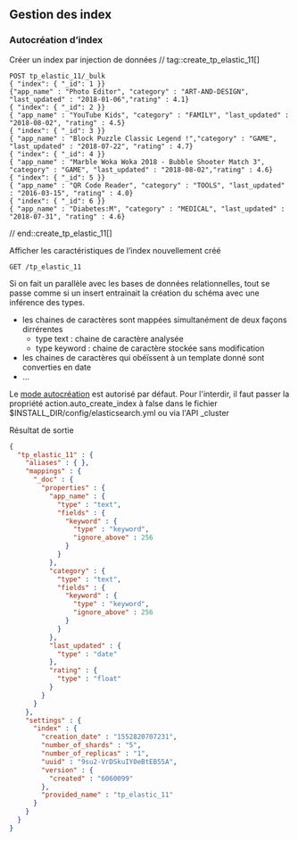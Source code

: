 ## Gestion des index
### Autocréation d’index

Créer un index par injection de données
// tag::create_tp_elastic_11[]
```shell
POST tp_elastic_11/_bulk
{ "index": { "_id": 1 }}
{"app_name" : "Photo Editor", "category" : "ART-AND-DESIGN", "last_updated" : "2018-01-06","rating" : 4.1}
{ "index": { "_id": 2 }}
{ "app_name" : "YouTube Kids", "category" : "FAMILY", "last_updated" : "2018-08-02", "rating" : 4.5}
{ "index": { "_id": 3 }}      
{ "app_name" : "Block Puzzle Classic Legend !","category" : "GAME", "last_updated" : "2018-07-22", "rating" : 4.7}
{ "index": { "_id": 4 }}      
{ "app_name" : "Marble Woka Woka 2018 - Bubble Shooter Match 3", "category" : "GAME", "last_updated" : "2018-08-02","rating" : 4.6}
{ "index": { "_id": 5 }}      
{ "app_name" : "QR Code Reader", "category" : "TOOLS", "last_updated" : "2016-03-15", "rating" : 4.0}
{ "index": { "_id": 6 }}      
{ "app_name" : "Diabetes:M", "category" : "MEDICAL", "last_updated" : "2018-07-31", "rating" : 4.6}
```
// end::create_tp_elastic_11[]

Afficher les caractéristiques de l’index nouvellement créé
```shell
GET /tp_elastic_11
```

Si on fait un parallèle avec les bases de données relationnelles, tout se passe comme si un insert entrainait la création du schéma avec une inférence des types.
* les chaines de caractères sont mappées simultanément de deux façons dirrérentes
    * type text : chaine de caractère analysée
    * type keyword : chaine de caractère stockée sans modification
* les chaines de caractères qui obéïssent à un template donné sont converties en date
* ... 

Le [mode autocréation](https://www.elastic.co/guide/en/elasticsearch/reference/master/docs-index_.html) est autorisé par défaut. Pour l'interdir, il faut passer la propriété action.auto_create_index à false dans le fichier $INSTALL_DIR/config/elasticsearch.yml ou via l'API _cluster


Résultat de sortie
```json
{
  "tp_elastic_11" : {
    "aliases" : { },
    "mappings" : {
      "_doc" : {
        "properties" : {
          "app_name" : {
            "type" : "text",
            "fields" : {
              "keyword" : {
                "type" : "keyword",
                "ignore_above" : 256
              }
            }
          },
          "category" : {
            "type" : "text",
            "fields" : {
              "keyword" : {
                "type" : "keyword",
                "ignore_above" : 256
              }
            }
          },
          "last_updated" : {
            "type" : "date"
          },
          "rating" : {
            "type" : "float"
          }
        }
      }
    },
    "settings" : {
      "index" : {
        "creation_date" : "1552820707231",
        "number_of_shards" : "5",
        "number_of_replicas" : "1",
        "uuid" : "9su2-VrDSkuIY0eBtEB55A",
        "version" : {
          "created" : "6060099"
        },
        "provided_name" : "tp_elastic_11"
      }
    }
  }
}
```
